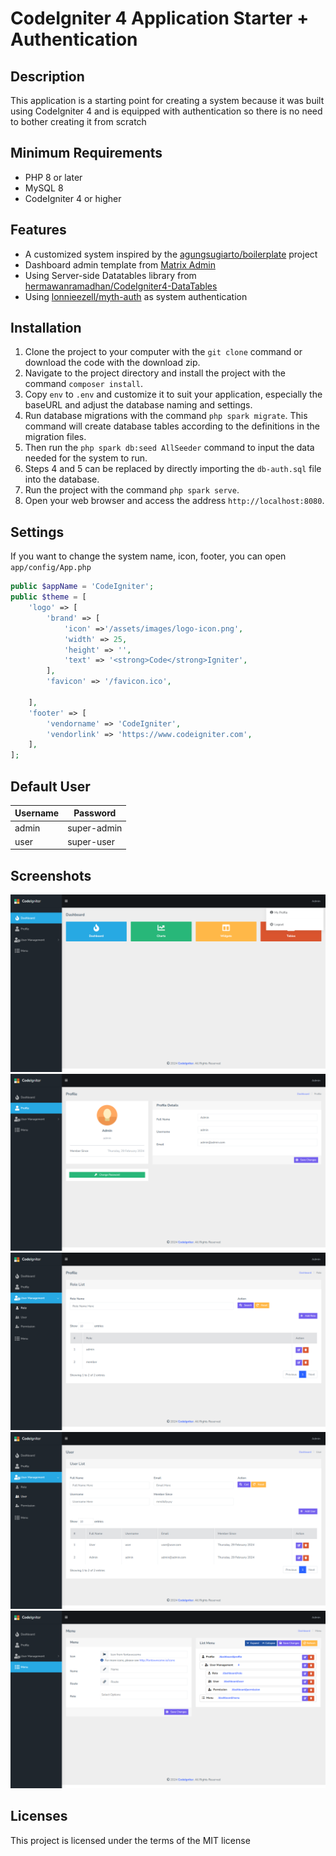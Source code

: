 # CodeIgniter 4 Application Starter + Authentication

## Description
This application is a starting point for creating a system because it was built using CodeIgniter 4 and is equipped with authentication so there is no need to bother creating it from scratch

## Minimum Requirements
- PHP 8 or later
- MySQL 8
- CodeIgniter 4 or higher


## Features
- A customized system inspired by the <a href="https://github.com/agungsugiarto/boilerplate">agungsugiarto/boilerplate</a> project
- Dashboard admin template from <a href="https://github.com/wrappixel/matrix-admin-bt5">Matrix Admin</a>
- Using Server-side Datatables library from <a href="https://github.com/hermawanramadhan/CodeIgniter4-DataTables"> hermawanramadhan/CodeIgniter4-DataTables</a>
- Using <a href="https://github.com/lonnieezell/myth-auth">lonnieezell/myth-auth</a> as system authentication

## Installation

1. Clone the project to your computer with the `git clone` command or download the code with the download zip.
2. Navigate to the project directory and install the project with the command `composer install`.
3. Copy `env` to `.env` and customize it to suit your application, especially the baseURL and adjust the database naming and settings.
4. Run database migrations with the command `php spark migrate`. This command will create database tables according to the definitions in the migration files.
5. Then run the `php spark db:seed AllSeeder` command to input the data needed for the system to run.
6. Steps 4 and 5 can be replaced by directly importing the `db-auth.sql` file into the database.
7. Run the project with the command `php spark serve`.
8. Open your web browser and access the address `http://localhost:8080`.


## Settings
If you want to change the system name, icon, footer, you can open `app/config/App.php`

```php
public $appName = 'CodeIgniter';
public $theme = [
    'logo' => [
        'brand' => [
            'icon' =>'/assets/images/logo-icon.png',
            'width' => 25,
            'height' => '',
            'text' => '<strong>Code</strong>Igniter',
        ],
        'favicon' => '/favicon.ico',

    ],
    'footer' => [
        'vendorname' => 'CodeIgniter',
        'vendorlink' => 'https://www.codeigniter.com',
    ],
];
```

## Default User

| Username  | Password |
| --------- | --------- |
| admin  | super-admin  |
| user | super-user  |

## Screenshots
![1](./screenshot/1.png)
![2](./screenshot/2.png)
![3](./screenshot/3.png)
![4](./screenshot/4.png)
![5](./screenshot/5.png)


## Licenses
This project is licensed under the terms of the MIT license